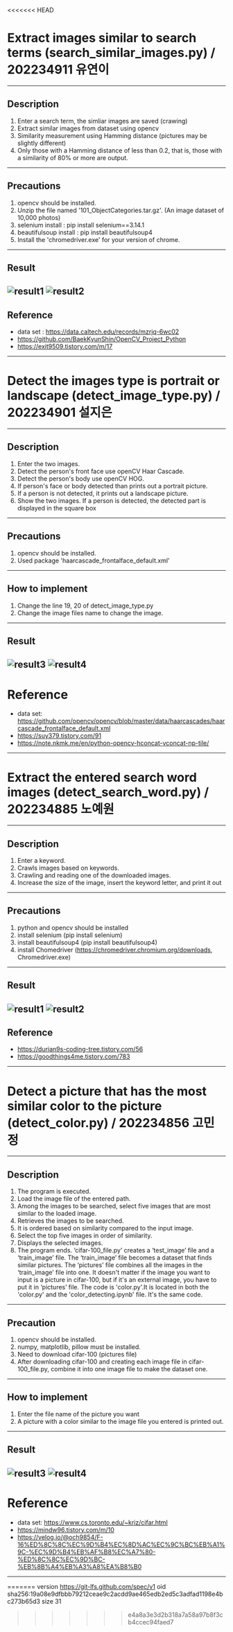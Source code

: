 <<<<<<< HEAD

# Extract images similar to search terms (search_similar_images.py) / 202234911 유연이
---

## Description
1. Enter a search term, the simliar images are saved (crawing)
2. Extract similar images from dataset using opencv
3. Similarity measurement using Hamming distance (pictures may be slightly different)
4. Only those with a Hamming distance of less than 0.2, that is, those with a similarity of 80% or more are output.
---
## Precautions
1. opencv should be installed.
2. Unzip the file named '101_ObjectCategories.tar.gz'. (An image dataset of 10,000 photos)
3. selenium install : pip install selenium==3.14.1
4. beautifulsoup install : pip install beautifulsoup4
5. Install the 'chromedriver.exe' for your version of chrome. 
---
## Result
![result1](./result_img/result1.png)
![result2](./result_img/result2.png)
---
## Reference 
- data set : https://data.caltech.edu/records/mzrjq-6wc02
- https://github.com/BaekKyunShin/OpenCV_Project_Python
- https://exit9509.tistory.com/m/17
---


# Detect the images type is portrait or landscape (detect_image_type.py) / 202234901 설지은
---

## Description
1. Enter the two images.
2. Detect the person's front face use openCV Haar Cascade.
3. Detect the person's body use openCV HOG.
4. If person's face or body detected than prints out a portrait picture.
5. If a person is not detected, it prints out a landscape picture.
6. Show the two images. If a person is detected, the detected part is displayed in the square box
---
## Precautions
1. opencv should be installed.
2. Used package 'haarcascade_frontalface_default.xml'
---
## How to implement
1. Change the line 19, 20 of detect_image_type.py
2. Change the image files name to change the image.
---
## Result
![result3](./result_img/result3.png)
![result4](./result_img/result4.png)
---
# Reference
- data set: https://github.com/opencv/opencv/blob/master/data/haarcascades/haarcascade_frontalface_default.xml
- https://suy379.tistory.com/91
- https://note.nkmk.me/en/python-opencv-hconcat-vconcat-np-tile/
---


# Extract the entered search word images (detect_search_word.py) / 202234885 노예원
---

## Description
1. Enter a keyword.
2. Crawls images based on keywords.
3. Crawling and reading one of the downloaded images.
4. Increase the size of the image, insert the keyword letter, and print it out
---
## Precautions
1. python and opencv should be installed
2. install selenium (pip install selenium) 
3. install beautifulsoup4 (pip install beautifulsoup4)  
4. install Chomedriver (https://chromedriver.chromium.org/downloads, Chromedriver.exe)
---
## Result
![result1](./result_img/result5.jpg)
![result2](./result_img/result6.jpg)
---
## Reference 
- https://durian9s-coding-tree.tistory.com/56
- https://goodthings4me.tistory.com/783
---


# Detect a picture that has the most similar color to the picture (detect_color.py) / 202234856 고민정
---

## Description
1. The program is executed.
2. Load the image file of the entered path.
3. Among the images to be searched, select five images that are most similar to the loaded image.
4. Retrieves the images to be searched.
5.  It is ordered based on similarity compared to the input image.
6.  Select the top five images in order of similarity.
7.  Displays the selected images.
8.  The program ends.
‘cifar-100_file.py’ creates a ‘test_image’ file and a ‘train_image’ file. The ‘train_image’ file becomes a dataset that finds similar pictures. The ‘pictures’ file combines all the images in the ‘train_image’ file into one. It doesn't matter if the image you want to input is a picture in cifar-100, but if it's an external image, you have to put it in ‘pictures’ file. The code is 'color.py'.It is located in both the 'color.py'  and the 'color_detecting.ipynb' file. It's the same code.
---
## Precaution
1. opencv should be installed.
2. numpy, matplotlib, pillow must be installed.
3. Need to download cifar-100 (pictures file)
4. After downloading cifar-100 and creating each image file in cifar-100_file.py, combine it into one image file to make the dataset one.
---
## How to implement
1. Enter the file name of the picture you want
2. A picture with a color similar to the image file you entered is printed out.
---
## Result
![result3](./result_img/result7.jpg)
![result4](./result_img/result8.jpg)
---
# Reference
- data set: https://www.cs.toronto.edu/~kriz/cifar.html
- https://mindw96.tistory.com/m/10
- https://velog.io/@och9854/F-16%ED%8C%8C%EC%9D%B4%EC%8D%AC%EC%9C%BC%EB%A1%9C-%EC%9D%B4%EB%AF%B8%EC%A7%80-%ED%8C%8C%EC%9D%BC-%EB%8B%A4%EB%A3%A8%EA%B8%B0
---


=======
version https://git-lfs.github.com/spec/v1
oid sha256:19a08e9dfbbb79212ceae9c2acdd9ae465edb2ed5c3adfad1198e4bc273b65d3
size 31
>>>>>>> e4a8a3e3d2b318a7a58a97b8f3cb4ccec94faed7
